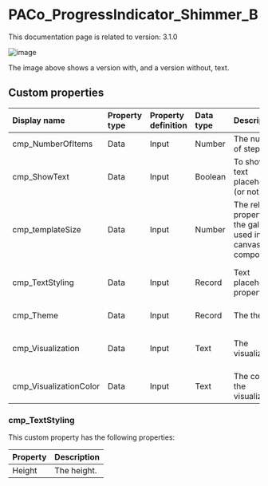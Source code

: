 # PACo_ProgressIndicator_Shimmer_B

This documentation page is related to version: 3.1.0

![image](https://github.com/formsandflows/PACo/assets/35654198/9e6448bf-99e9-4486-965a-b23487d7212f)

The image above shows a version with, and a version without, text.

## Custom properties

| Display name | Property type | Property definition | Data type | Description | Memo
| :--- | :--- | :--- | :--- | :--- | :--- |
| cmp_NumberOfItems | Data | Input | Number | The number of steps. |  |
| cmp_ShowText | Data | Input | Boolean | To show the text placeholder (or not). |  |
| cmp_templateSize | Data | Input | Number | The related property of the gallery used in this canvas component. |  |
| cmp_TextStyling | Data | Input | Record | Text placeholder properties. | See the documention about cmp_TextStyling below. |
| cmp_Theme | Data | Input | Record | The theme. | See the documention on theming. |
| cmp_Visualization | Data | Input | Text | The visualization. | See the documention of PACo canvas component PACo_Visualization_A. |
| cmp_VisualizationColor | Data | Input | Text | The color of the visualization. | |

### cmp_TextStyling
This custom property has the following properties:

| Property | Description |
| :--- | :--- |
| Height | The height. |
